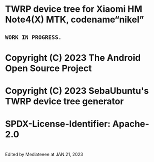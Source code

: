 
TWRP device tree for Xiaomi HM Note4(X) MTK, codename“nikel”
==============

## `WORK IN PROGRESS. `

#
# Copyright (C) 2023 The Android Open Source Project
# Copyright (C) 2023 SebaUbuntu's TWRP device tree generator
#
# SPDX-License-Identifier: Apache-2.0
#

Edited by Mediateeee at JAN.21, 2023 <br>
